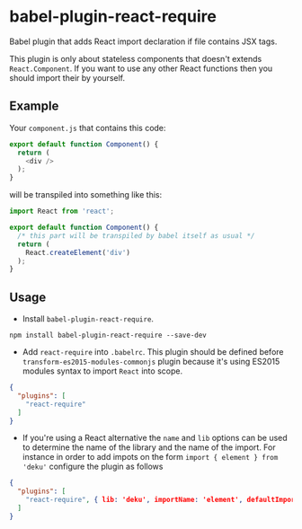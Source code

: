 # babel-plugin-react-require

Babel plugin that adds React import declaration if file contains JSX tags.

This plugin is only about stateless components that doesn't extends `React.Component`.
If you want to use any other React functions then you should import their by yourself.

## Example

Your `component.js` that contains this code:

```js
export default function Component() {
  return (
    <div />
  );
}
```

will be transpiled into something like this:

```js
import React from 'react';

export default function Component() {
  /* this part will be transpiled by babel itself as usual */
  return (
    React.createElement('div')
  );
}
```

## Usage

* Install `babel-plugin-react-require`.

```
npm install babel-plugin-react-require --save-dev
```

* Add `react-require` into `.babelrc`. This plugin should be defined before `transform-es2015-modules-commonjs` plugin because it's using ES2015 modules syntax to import `React` into scope.

```json
{
  "plugins": [
    "react-require"
  ]
}
```

* If you're using a React alternative the `name` and `lib` options can be used to determine the name of the library and
  the name of the import. For instance in order to add impots on the form `import { element } from 'deku'` configure the plugin
  as follows

```json
{
  "plugins": [
    "react-require", { lib: 'deku', importName: 'element', defaultImport: false }
  ]
}